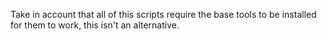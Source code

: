 Take in account that all of this scripts require the base tools to be installed for them to work, this isn't an alternative.

